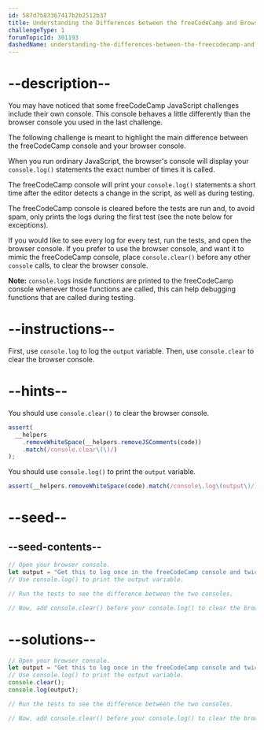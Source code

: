 ```yaml
---
id: 587d7b83367417b2b2512b37
title: Understanding the Differences between the freeCodeCamp and Browser Console
challengeType: 1
forumTopicId: 301193
dashedName: understanding-the-differences-between-the-freecodecamp-and-browser-console
---
```


# --description--

You may have noticed that some freeCodeCamp JavaScript challenges include their own console. This console behaves a little differently than the browser console you used in the last challenge.

The following challenge is meant to highlight the main difference between the freeCodeCamp console and your browser console.

When you run ordinary JavaScript, the browser's console will display your `console.log()` statements the exact number of times it is called.

The freeCodeCamp console will print your `console.log()` statements a short time after the editor detects a change in the script, as well as during testing.

The freeCodeCamp console is cleared before the tests are run and, to avoid spam, only prints the logs during the first test (see the note below for exceptions).

If you would like to see every log for every test, run the tests, and open the browser console. If you prefer to use the browser console, and want it to mimic the freeCodeCamp console, place `console.clear()` before any other `console` calls, to clear the browser console.

**Note:** `console.log`s inside functions are printed to the freeCodeCamp console whenever those functions are called, this can help debugging functions that are called during testing.

# --instructions--

First, use `console.log` to log the `output` variable. Then, use `console.clear` to clear the browser console.

# --hints--

You should use `console.clear()` to clear the browser console.

```js
assert(
  __helpers
    .removeWhiteSpace(__helpers.removeJSComments(code))
    .match(/console.clear\(\)/)
);
```

You should use `console.log()` to print the `output` variable.

```js
assert(__helpers.removeWhiteSpace(code).match(/console\.log\(output\)/));
```

# --seed--

## --seed-contents--

```js
// Open your browser console.
let output = "Get this to log once in the freeCodeCamp console and twice in the browser console";
// Use console.log() to print the output variable.

// Run the tests to see the difference between the two consoles.

// Now, add console.clear() before your console.log() to clear the browser console, and pass the tests.
```

# --solutions--

```js
// Open your browser console.
let output = "Get this to log once in the freeCodeCamp console and twice in the browser console";
// Use console.log() to print the output variable.
console.clear();
console.log(output);

// Run the tests to see the difference between the two consoles.

// Now, add console.clear() before your console.log() to clear the browser console, and pass the tests.
```